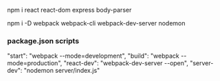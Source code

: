 npm i react react-dom express body-parser

npm i -D webpack webpack-cli webpack-dev-server nodemon

### package.json scripts ###
"start": "webpack --mode=development",
"build": "webpack --mode=production",
"react-dev": "webpack-dev-server --open",
"server-dev": "nodemon server/index.js"